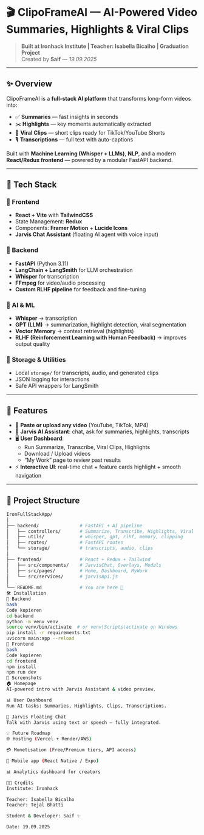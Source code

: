 # 🎬 ClipoFrameAI — AI-Powered Video Summaries, Highlights & Viral Clips

> **Built at Ironhack Institute | Teacher: Isabella Bicalho | Graduation Project**  
> Created by **Saif** — _19.09.2025_

---

## ✨ Overview

ClipoFrameAI is a **full-stack AI platform** that transforms long-form videos into:

- ✅ **Summaries** — fast insights in seconds
- ✂️ **Highlights** — key moments automatically extracted
- 🎥 **Viral Clips** — short clips ready for TikTok/YouTube Shorts
- 🎙️ **Transcriptions** — full text with auto-captions

Built with **Machine Learning (Whisper + LLMs)**, **NLP**, and a modern **React/Redux frontend** — powered by a modular FastAPI backend.

---

## 🧠 Tech Stack

### 🔹 Frontend

- **React + Vite** with **TailwindCSS**
- State Management: **Redux**
- Components: **Framer Motion** + **Lucide Icons**
- **Jarvis Chat Assistant** (floating AI agent with voice input)

### 🔹 Backend

- **FastAPI** (Python 3.11)
- **LangChain + LangSmith** for LLM orchestration
- **Whisper** for transcription
- **FFmpeg** for video/audio processing
- **Custom RLHF pipeline** for feedback and fine-tuning

### 🔹 AI & ML

- **Whisper** → transcription
- **GPT (LLM)** → summarization, highlight detection, viral segmentation
- **Vector Memory** → context retrieval (highlights)
- **RLHF (Reinforcement Learning with Human Feedback)** → improves output quality

### 🔹 Storage & Utilities

- Local `storage/` for transcripts, audio, and generated clips
- JSON logging for interactions
- Safe API wrappers for LangSmith

---

## 🚀 Features

- 🎤 **Paste or upload any video** (YouTube, TikTok, MP4)
- 🤖 **Jarvis AI Assistant**: chat, ask for summaries, highlights, transcripts
- 🖥️ **User Dashboard**:
  - Run Summarize, Transcribe, Viral Clips, Highlights
  - Download / Upload videos
  - “My Work” page to review past results
- ⚡ **Interactive UI**: real-time chat + feature cards highlight + smooth navigation

---

## 📂 Project Structure

```bash
IronFullStackApp/
│
├── backend/               # FastAPI + AI pipeline
│   ├── controllers/       # Summarize, Transcribe, Highlights, Viral
│   ├── utils/             # whisper, gpt, rlhf, memory, clipping
│   ├── routes/            # FastAPI routes
│   └── storage/           # transcripts, audio, clips
│
├── frontend/              # React + Redux + Tailwind
│   ├── src/components/    # JarvisChat, Overlays, Modals
│   ├── src/pages/         # Home, Dashboard, MyWork
│   └── src/services/      # jarvisApi.js
│
└── README.md              # You are here 🚀
🛠️ Installation
🔹 Backend
bash
Code kopieren
cd backend
python -m venv venv
source venv/bin/activate  # or venv\Scripts\activate on Windows
pip install -r requirements.txt
uvicorn main:app --reload
🔹 Frontend
bash
Code kopieren
cd frontend
npm install
npm run dev
📸 Screenshots
🏠 Homepage
AI-powered intro with Jarvis Assistant & video preview.

📊 User Dashboard
Run AI tasks: Summaries, Highlights, Clips, Transcriptions.

💬 Jarvis Floating Chat
Talk with Jarvis using text or speech — fully integrated.

💡 Future Roadmap
🌐 Hosting (Vercel + Render/AWS)

💳 Monetisation (Free/Premium tiers, API access)

📱 Mobile app (React Native / Expo)

📊 Analytics dashboard for creators

👨‍🎓 Credits
Institute: Ironhack

Teacher: Isabella Bicalho
Teacher: Tejal Bhatti

Student & Developer: Saif ✨

Date: 19.09.2025
```
